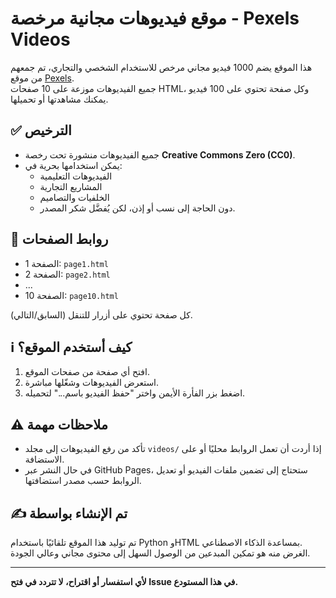 

# موقع فيديوهات مجانية مرخصة - Pexels Videos

هذا الموقع يضم 1000 فيديو مجاني مرخص للاستخدام الشخصي والتجاري، تم جمعهم من موقع [Pexels](https://www.pexels.com/videos/).  
جميع الفيديوهات موزعة على 10 صفحات HTML، وكل صفحة تحتوي على 100 فيديو يمكنك مشاهدتها أو تحميلها.

## ✅ الترخيص

- جميع الفيديوهات منشورة تحت رخصة **Creative Commons Zero (CC0)**.
- يمكن استخدامها بحرية في:
  - الفيديوهات التعليمية
  - المشاريع التجارية
  - الخلفيات والتصاميم
  - دون الحاجة إلى نسب أو إذن، لكن يُفضَّل شكر المصدر.

## 🔗 روابط الصفحات

- الصفحة 1: `page1.html`
- الصفحة 2: `page2.html`
- ...
- الصفحة 10: `page10.html`

كل صفحة تحتوي على أزرار للتنقل (السابق/التالي).

## ℹ️ كيف أستخدم الموقع؟

1. افتح أي صفحة من صفحات الموقع.
2. استعرض الفيديوهات وشغّلها مباشرة.
3. اضغط بزر الفأرة الأيمن واختر "حفظ الفيديو باسم..." لتحميله.

## ⚠️ ملاحظات مهمة

- تأكد من رفع الفيديوهات إلى مجلد `videos/` إذا أردت أن تعمل الروابط محليًا أو على الاستضافة.
- في حال النشر عبر GitHub Pages، ستحتاج إلى تضمين ملفات الفيديو أو تعديل الروابط حسب مصدر استضافتها.

## ✍️ تم الإنشاء بواسطة

تم توليد هذا الموقع تلقائيًا باستخدام Python وHTML بمساعدة الذكاء الاصطناعي.  
الغرض منه هو تمكين المبدعين من الوصول السهل إلى محتوى مجاني وعالي الجودة.

---

**لأي استفسار أو اقتراح، لا تتردد في فتح Issue في هذا المستودع.**

